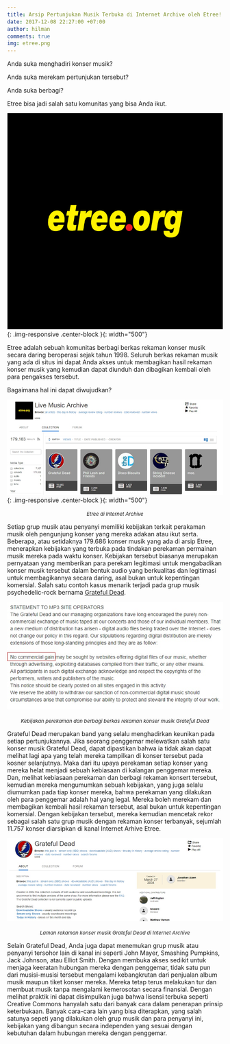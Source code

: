```yaml
---
title: Arsip Pertunjukan Musik Terbuka di Internet Archive oleh Etree!
date: 2017-12-08 22:27:00 +07:00
author: hilman
comments: true
img: etree.png
---
```


Anda suka menghadiri konser musik? 

Anda suka merekam pertunjukan tersebut?

Anda suka berbagi?

Etree bisa jadi salah satu komunitas yang bisa Anda ikut.

![etree.png](/uploads/etree.png){: .img-responsive .center-block }{: width="500"}

Etree adalah sebuah komunitas berbagi berkas rekaman konser musik secara daring beroperasi sejak tahun 1998. Seluruh berkas rekaman musik yang ada di situs ini dapat Anda akses untuk membagikan hasil rekaman konser musik yang kemudian dapat diunduh dan dibagikan kembali oleh para pengakses tersebut. 

Bagaimana hal ini dapat diwujudkan?

![IA 1.jpg](/uploads/IA%201.jpg){: .img-responsive .center-block }{: width="500"}<center><small><i>Etree di Internet Archive</i></small></center>

Setiap grup musik atau penyanyi memiliki kebijakan terkait perakaman musik oleh pengunjung konser yang mereka adakan atau ikut serta. Beberapa, atau setidaknya 179.686 konser musik yang ada di arsip Etree, menerapkan kebijakan yang terbuka pada tindakan perekaman permainan musik mereka pada waktu konser. Kebijakan tersebut biasanya merupakan pernyataan yang memberikan para perekam legitimasi untuk mengabadikan konser musik tersebut dalam bentuk audio yang berkualitas dan legitimasi untuk membagikannya secara daring, asal bukan untuk kepentingan komersial. Salah satu contoh kasus menarik terjadi pada grup musik psychedelic-rock bernama [Grateful Dead](https://archive.org/details/GratefulDead). 

![IA 3.jpg](/uploads/IA%203.jpg)<center><small><i>Kebijakan perekaman dan berbagi berkas rekaman konser musik Grateful Dead</i></small></center>

Grateful Dead merupakan band yang selalu menghadirkan keunikan pada setiap pertunjukannya. Jika seorang penggemar melewatkan salah satu konser musik Grateful Dead, dapat dipastikan bahwa ia tidak akan dapat melihat lagi apa yang telah mereka tampilkan di konser tersebut pada kosner selanjutnya. Maka dari itu upaya perekaman setiap konser yang mereka helat menjadi sebuah kebiasaan di kalangan penggemar mereka. Dan, melihat kebiasaan perekaman dan berbagi rekaman konsert tersebut, kemudian mereka mengumumkan sebuah kebijakan, yang juga selalu diumumkan pada tiap konser mereka, bahwa perekaman yang dilakukan oleh para penggemar adalah hal yang legal. Mereka boleh merekam dan membagikan kembali hasil rekaman tersebut, asal bukan untuk kepentingan komersial. Dengan kebijakan tersebut, mereka kemudian mencetak rekor sebagai salah satu grup musik dengan rekaman konser terbanyak, sejumlah 11.757 konser diarsipkan di kanal Internet Arhive Etree.

![IA 2.jpg](/uploads/IA%202.jpg)<center><small><i>Laman rekaman konser musik Grateful Dead di Internet Archive</i></small></center>

Selain Grateful Dead, Anda juga dapat menemukan grup musik atau penyanyi tersohor lain di kanal ini seperti John Mayer, Smashing Pumpkins, Jack Johnson, atau Elliot Smith. Dengan membuka akses sedikit untuk menjaga keeratan hubungan mereka dengan penggemar, tidak satu pun dari musisi-musisi tersebut mengalami kebangkrutan dari penjualan album musik maupun tiket konser mereka. Mereka tetap terus melakukan tur dan membuat musik tanpa mengalami kemerosotan secara finansial. Dengan melihat praktik ini dapat disimpulkan juga bahwa lisensi terbuka seperti Creative Commons hanyalah satu dari banyak cara dalam penerapan prinsip keterbukaan. Banyak cara-cara lain yang bisa diterapkan, yang salah satunya sepeti yang dilakukan oleh grup musik dan para penyanyi ini, kebijakan yang dibangun secara independen yang sesuai dengan kebutuhan dalam hubungan mereka dengan penggemar.
